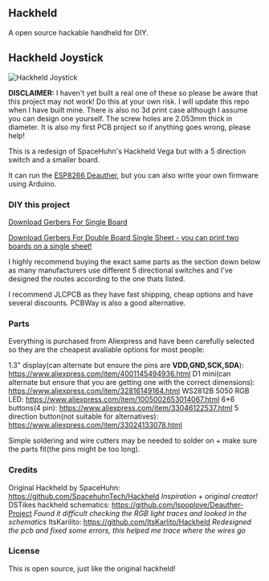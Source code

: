 ## Hackheld

A open source hackable handheld for DIY.

## Hackheld Joystick

![Hackheld Joystick](https://raw.githubusercontent.com/jeffplays2005/Hackheld/main/Hackheld_Joystick_Images/Front_with_components.jpg)

**DISCLAIMER:** I haven't yet built a real one of these so please be aware that this project may not work! Do this at your own risk. I will update this repo when I have built mine. There is also no 3d print case although I assume you can design one yourself. The screw holes are 2.053mm thick in diameter. It is also my first PCB project so if anything goes wrong, please help!

This is a redesign of SpaceHuhn's Hackheld Vega but with a 5 direction switch and a smaller board.

It can run the [ESP8266 Deauther](https://github.com/spacehuhntech/esp8266_deauther), but you can also write your own firmware using Arduino.

### DIY this project

[Download Gerbers For Single Board](https://github.com/jeffplays2005/Hackheld/raw/main/Hackheld_Joystick_PCB/Hackheld_Joystick_Gerber_v2.0.1_single_board.zip)

[Download Gerbers For Double Board Single Sheet - you can print two boards on a single sheet!](https://github.com/jeffplays2005/Hackheld/raw/main/Hackheld_Joystick_PCB/Hackheld_Joystick_Gerber_v2.0.1_double_board.zip)

I highly recommend buying the exact same parts as the section down below as many manufacturers use different 5 directional switches and I've designed the routes according to the one thats listed.

I recommend JLCPCB as they have fast shipping, cheap options and have several discounts. PCBWay is also a good alternative.

### Parts

Everything is purchased from Aliexpress and have been carefully selected so they are the cheapest avaliable options for most people:

1.3" display(can alternate but ensure the pins are **VDD,GND,SCK,SDA**): https://www.aliexpress.com/item/4001145494936.html
D1 mini(can alternate but ensure that you are getting one with the correct dimensions): https://www.aliexpress.com/item/32816149164.html
WS2812B 5050 RGB LED: https://www.aliexpress.com/item/1005002653014067.html
6*6 buttons(4 pin): https://www.aliexpress.com/item/33046122537.html
5 direction button(not suitable for alternatives): https://www.aliexpress.com/item/33024133078.html

Simple soldering and wire cutters may be needed to solder on + make sure the parts fit(the pins might be too long).

### Credits
Original Hackheld by SpaceHuhn: https://github.com/SpacehuhnTech/Hackheld *Inspiration + original creator!*
DSTikes hackheld schematics: https://github.com/lspoplove/Deauther-Project *Found it difficult checking the RGB light traces and looked in the schematics*
ItsKarilito: https://github.com/ItsKarlito/Hackheld *Redesigned the pcb and fixed some errors, this helped me trace where the wires go*

### License

This is open source, just like the original hackheld!
